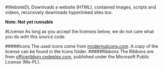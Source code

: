 #WebsiteDL
Downloads a website (HTML), contained images, scripts and videos, recursively downloads hyperlinked sites too.

**Note: Not yet runnable**

#License
As long as you accept the licenses below, we do not care what you do with this source code.

#####Icons
The used icons come from  [modernuiicons.com](http://modernuiicons.com/). A copy of the license can be found in the Icons folder.
#####Ribbons
The Ribbons are from [officeribbon.codeplex.com](https://officeribbon.codeplex.com/), published under the Microsoft Public License (Ms-PL).